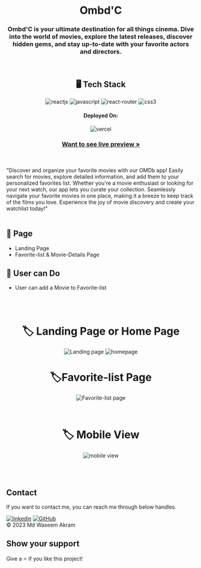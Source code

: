 <h1 align="center">Ombd'C</h1>
<h3 align="center">Ombd'C is your ultimate destination for all things cinema. Dive into the world of movies, explore the latest releases, discover hidden gems, and stay up-to-date with your favorite actors and directors.</h3>
<br />
<h2 align="center">🖥️ Tech Stack</h2>
<p align="center">
<!--    <img src="https://img.shields.io/badge/Next.js-black?style=for-the-badge&logo=nextdotjs&logoColor=white" alt="next" /> -->
    <img src="https://img.shields.io/badge/React-20232A?style=for-the-badge&logo=react&logoColor=61DAFB" alt="reactjs" />
    <img src="https://img.shields.io/badge/JavaScript-323330?style=for-the-badge&logo=javascript&logoColor=F7DF1E" alt="javascript" />
    <img src="https://img.shields.io/badge/React_Router-CA4245?style=for-the-badge&logo=react-router&logoColor=teal"   alt="react-router" />
    <img src = "https://img.shields.io/badge/css3-%231572B6.svg?style=for-the-badge&logo=css3&logoColor=white" alt="css3">
<!--   <img src="https://img.shields.io/badge/Rest_API-02303A?style=for-the-badge&logo=react-router&logoColor=white" alt="restAPI" /> -->
<!--   <img src="https://img.shields.io/badge/Json%20Web%20Token-339933?style=for-the-badge&logo=jsonwebtoken&logoColor=white" alt="Jwt"/> -->
<!--   <img src="https://img.shields.io/badge/HTML5-E34F26?style=for-the-badge&logo=html5&logoColor=white" alt="html5" /> -->
<!--   <img src="https://img.shields.io/badge/Bcrypt-8A2BE2?style=for-the-badge&logo=bcrypt&logoColor=white" alt="bcrypt"/> -->
<!--    <img src="https://img.shields.io/badge/Mongoose-02303A?style=for-the-badge&logo=mongoose&logoColor=white&color=red" alt="mongoose"/> -->
</p>
<h4 align="center">Deployed On:</h4>
<p align="center">  
  <img src="https://img.shields.io/badge/Vercel-00C7B7?style=for-the-badge&logo=vercel&logoColor=white" alt="vercel" />
</p>
<h3 align="center"><a href="https://ombd-c-waseem49.vercel.app/" target="_blank"><strong>Want to see live preview »</strong></a></h3>
<br />
<br />
"Discover and organize your favorite movies with our OMDb app! Easily search for movies, explore detailed information, and add them to your personalized favorites list. Whether you're a movie enthusiast or looking for your next watch, our app lets you curate your collection. Seamlessly navigate your favorite movies in one place, making it a breeze to keep track of the films you love. Experience the joy of movie discovery and create your watchlist today!"
<br />
<br />

## 🚀 Page
- Landing Page
- Favorite-list & Movie-Details Page
## 🚀 User can Do
- User can add a Movie to Favorite-list
<br />
<br />
<h1 align="center"> 🏷️ Landing Page or Home Page </h1>
<p display="flex" align="center">
<img src="https://github.com/Waseem49/Ombd-C/assets/111652485/76617cd4-38a4-4ffc-945b-39c5ad6451bc" width="auto" alt="Landing page"/>
<img src="https://github.com/Waseem49/Ombd-C/assets/111652485/e6e9daff-000f-4d66-bef0-b29454e96af0" width="auto" alt="homepage"/>
</p>
<h1 align="center"> 🏷️Favorite-list Page </h1>
<p display="flex" align="center">
<img src="https://github.com/Waseem49/Ombd-C/assets/111652485/ffd9de26-0cc7-4772-8ef9-113a9f478412" width="auto" alt="Favorite-list page"/>
<p />
<br />
<h1 align="center"> 🏷️ Mobile View</h1>
<p display="flex" align="center">
<img src="https://github.com/Waseem49/Ombd-C/assets/111652485/521b4f4b-3c14-475c-9d65-c6997a51d842" width="auto" alt="mobile view"/>
<p />
<br />
<br />
<h2 >Contact</h2>   
If you want to contact me, you can reach me through below handles. 
<br />
   
[![linkedin](https://img.shields.io/badge/Md_Waseem_Akram-0077B5?style=for-the-badge&logo=linkedin&logoColor=white)](https://www.linkedin.com/in/waseem49/)
[![GitHub](https://img.shields.io/badge/Md_Waseem_Akram-20232A?style=for-the-badge&logo=Github&logoColor=white)](https://github.com/Waseem49)
<br />
© 2023 Md Waseem Akram

## Show your support
Give a ⭐️ if you like this project!
<br />
